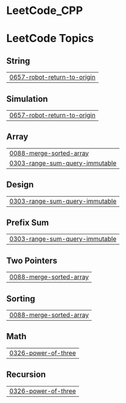 # LeetCode_CPP
<!---LeetCode Topics Start-->
# LeetCode Topics
## String
|  |
| ------- |
| [0657-robot-return-to-origin](https://github.com/tokgozr/LeetCode_CPP/tree/master/0657-robot-return-to-origin) |
## Simulation
|  |
| ------- |
| [0657-robot-return-to-origin](https://github.com/tokgozr/LeetCode_CPP/tree/master/0657-robot-return-to-origin) |
## Array
|  |
| ------- |
| [0088-merge-sorted-array](https://github.com/tokgozr/LeetCode_CPP/tree/master/0088-merge-sorted-array) |
| [0303-range-sum-query-immutable](https://github.com/tokgozr/LeetCode_CPP/tree/master/0303-range-sum-query-immutable) |
## Design
|  |
| ------- |
| [0303-range-sum-query-immutable](https://github.com/tokgozr/LeetCode_CPP/tree/master/0303-range-sum-query-immutable) |
## Prefix Sum
|  |
| ------- |
| [0303-range-sum-query-immutable](https://github.com/tokgozr/LeetCode_CPP/tree/master/0303-range-sum-query-immutable) |
## Two Pointers
|  |
| ------- |
| [0088-merge-sorted-array](https://github.com/tokgozr/LeetCode_CPP/tree/master/0088-merge-sorted-array) |
## Sorting
|  |
| ------- |
| [0088-merge-sorted-array](https://github.com/tokgozr/LeetCode_CPP/tree/master/0088-merge-sorted-array) |
## Math
|  |
| ------- |
| [0326-power-of-three](https://github.com/tokgozr/LeetCode_CPP/tree/master/0326-power-of-three) |
## Recursion
|  |
| ------- |
| [0326-power-of-three](https://github.com/tokgozr/LeetCode_CPP/tree/master/0326-power-of-three) |
<!---LeetCode Topics End-->